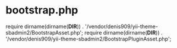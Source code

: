 bootstrap.php
=============

  require dirname(dirname(__DIR__)) . '/vendor/denis909/yii-theme-sbadmin2/BootstrapAsset.php';
  require dirname(dirname(__DIR__)) . '/vendor/denis909/yii-theme-sbadmin2/BootstrapPluginAsset.php';
